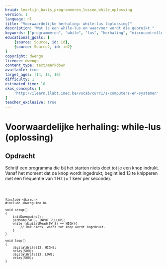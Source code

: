 ```yaml
---
hruid: leerlijn_basis_programmeren_lussen_while_oplossing
version: 1
language: nl
title: "Voorwaardelijke herhaling: while-lus (oplossing)"
description: "Wat is een while-lus en waarvoor wordt die gebruikt."
keywords: ["programmeren", "while", "lus", "herhaling", "microcontroller", "µC", "arduino", "dwenguino"]
educational_goals: [
    {source: Source, id: id}, 
    {source: Source2, id: id2}
]
copyright: dwengo
licence: dwengo
content_type: text/markdown
available: true
target_ages: [14, 15, 16]
difficulty: 1
estimated_time: 10
skos_concepts: [
    'http://ilearn.ilabt.imec.be/vocab/curr1/s-computers-en-systemen'
]
teacher_exclusive: true
---
```


# Voorwaardelijke herhaling: while-lus (oplossing)

<div class="dwengo-content assignment">
    <h2 class="title">Opdracht</h2>
    <div class="content">
        Schrijf een programma die bij het starten niets doet tot je een knop indrukt. Vanaf het moment dat de knop wordt ingedrukt, begint led 13 te knipperen met een frequentie van 1 Hz (= 1 keer per seconde).
    </div>
    <div class="dwengo-content dwengo-code-simulator">
        <pre>
<code class="language-cpp">

    #include <Wire.h>
    #include <Dwenguino.h>

    void setup()
    {
        initDwenguino();
        pinMode(SW_S, INPUT_PULLUP);
        while (digitalRead(SW_S) == HIGH){
            // Doe niets, wacht tot knop wordt ingedrukt.
        }
    }

    void loop()
    {
        digitalWrite(13, HIGH);
        delay(500);
        digitalWrite(13, LOW);
        delay(500);
    }
</code>
        </pre>
    </div>
</div>

